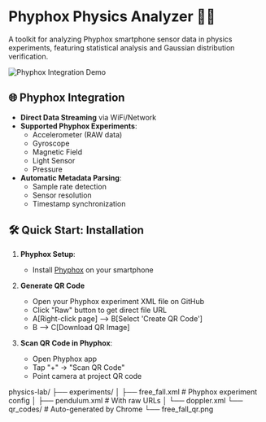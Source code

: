 # Phyphox Physics Analyzer 📱🔬

A  toolkit for analyzing Phyphox smartphone sensor data in physics experiments, featuring statistical analysis and Gaussian distribution verification.

![Phyphox Integration Demo](screenshots/phyphox_connection.gif) 

## 🌐 Phyphox Integration
- **Direct Data Streaming** via WiFi/Network
- **Supported Phyphox Experiments**:
  - Accelerometer (RAW data)
  - Gyroscope
  - Magnetic Field
  - Light Sensor
  - Pressure
- **Automatic Metadata Parsing**:
  - Sample rate detection
  - Sensor resolution
  - Timestamp synchronization

## 🛠️ Quick Start: Installation

1. **Phyphox Setup**:
   - Install [Phyphox](https://phyphox.org/) on your smartphone
     
2. **Generate QR Code**
   - Open your Phyphox experiment XML file on GitHub
   -  Click "Raw" button to get direct file URL
   - A[Right-click page] --> B[Select 'Create QR Code']
   - B --> C[Download QR Image]
2. **Scan QR Code in Phyphox**:
   - Open Phyphox app
   - Tap "+" → "Scan QR Code"
   - Point camera at project QR code

physics-lab/
├── experiments/
│   ├── free_fall.xml      # Phyphox experiment config
│   ├── pendulum.xml       # With raw URLs
│   └── doppler.xml
└── qr_codes/              # Auto-generated by Chrome
    └── free_fall_qr.png
